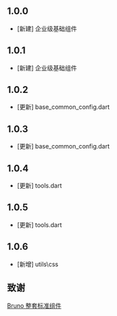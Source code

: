 <!--
 * @Author: lipeng 1162423147@qq.com
 * @Date: 2023-09-21 12:57:38
 * @LastEditors: lipeng 1162423147@qq.com
 * @LastEditTime: 2023-09-23 18:07:06
 * @FilePath: /phoenix/CHANGELOG.md
 * @Description: 这是默认设置,请设置`customMade`, 打开koroFileHeader查看配置 进行设置: https://github.com/OBKoro1/koro1FileHeader/wiki/%E9%85%8D%E7%BD%AE
-->
## 1.0.0

* [新建] 企业级基础组件


## 1.0.1

* [新建] 企业级基础组件

## 1.0.2

* [更新] base_common_config.dart

## 1.0.3

* [更新] base_common_config.dart


## 1.0.4

* [更新] tools.dart

## 1.0.5

* [更新] tools.dart

## 1.0.6

* [新增] utils\css

## 致谢

[Bruno 整套标准组件](https://github.com/LianjiaTech/bruno)